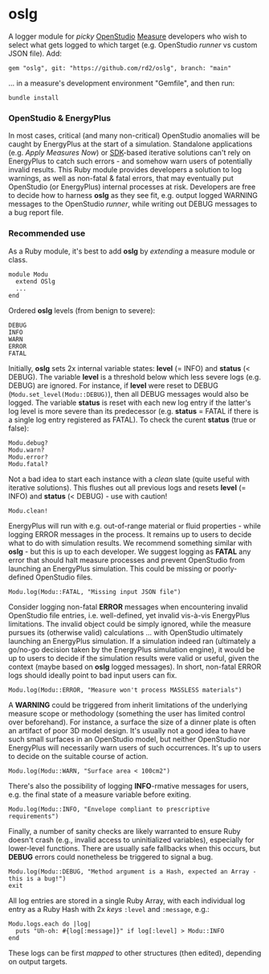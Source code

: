 # oslg

A logger module for _picky_ [OpenStudio](https://openstudio-sdk-documentation.s3.amazonaws.com/index.html) [Measure](https://nrel.github.io/OpenStudio-user-documentation/reference/measure_writing_guide/) developers who wish to select what gets logged to which target (e.g. OpenStudio _runner_ vs custom JSON file). Add:

```
gem "oslg", git: "https://github.com/rd2/oslg", branch: "main"
```

... in a measure's development environment "Gemfile", and then run:

```
bundle install
```

### OpenStudio & EnergyPlus

In most cases, critical (and many non-critical) OpenStudio anomalies will be caught by EnergyPlus at the start of a simulation. Standalone applications (e.g. _Apply Measures Now_) or [SDK](https://openstudio-sdk-documentation.s3.amazonaws.com/index.html)-based iterative solutions can't rely on EnergyPlus to catch such errors - and somehow warn users of potentially invalid results. This Ruby module provides developers a solution to log warnings, as well as non-fatal & fatal errors, that may eventually put OpenStudio (or EnergyPlus) internal processes at risk. Developers are free to decide how to harness __oslg__ as they see fit, e.g. output logged WARNING messages to the OpenStudio _runner_, while writing out DEBUG messages to a bug report file.

### Recommended use

As a Ruby module, it's best to add __oslg__ by _extending_ a measure module or class.

```
module Modu
  extend OSlg
  ...
end
```

Ordered __oslg__ levels (from benign to severe):

```
DEBUG
INFO
WARN
ERROR
FATAL
```

Initially, __oslg__ sets 2x internal variable states: __level__ (= INFO) and __status__ (< DEBUG). The variable __level__ is a threshold below which less severe logs (e.g. DEBUG) are ignored. For instance, if __level__ were reset to DEBUG (```Modu.set_level(Modu::DEBUG)```), then all DEBUG messages would also be logged. The variable __status__ is reset with each new log entry if the latter's log level is more severe than its predecessor (e.g. __status__ = FATAL if there is a single log entry registered as FATAL). To check the curent __status__ (true or false):  

```
Modu.debug?
Modu.warn?
Modu.error?
Modu.fatal?
```

Not a bad idea to start each instance with a _clean_ slate (quite useful with iterative solutions). This flushes out all previous logs and resets __level__ (= INFO) and __status__ (< DEBUG) - use with caution!

```
Modu.clean!
```

EnergyPlus will run with e.g. out-of-range material or fluid properties - while logging ERROR messages in the process. It remains up to users to decide what to do with simulation results. We recommend something similar with __oslg__ - but this is up to each developer. We suggest logging as __FATAL__ any error that should halt measure processes and prevent OpenStudio from launching an EnergyPlus simulation. This could be missing or poorly-defined OpenStudio files.

```
Modu.log(Modu::FATAL, "Missing input JSON file")
```

Consider logging non-fatal __ERROR__ messages when encountering invalid OpenStudio file entries, i.e. well-defined, yet invalid vis-à-vis EnergyPlus limitations. The invalid object could be simply ignored, while the measure pursues its (otherwise valid) calculations ... with OpenStudio ultimately launching an EnergyPlus simulation. If a simulation indeed ran (ultimately a go/no-go decision taken by the EnergyPlus simulation engine), it would be up to users to decide if the simulation results were valid or useful, given the context (maybe based on __oslg__ logged messages). In short, non-fatal ERROR logs should ideally point to bad input users can fix.

```
Modu.log(Modu::ERROR, "Measure won't process MASSLESS materials")
```

A __WARNING__ could be triggered from inherit limitations of the underlying measure scope or methodology (something the user has limited control over beforehand). For instance, a surface the size of a dinner plate is often an artifact of poor 3D model design. It's usually not a good idea to have such small surfaces in an OpenStudio model, but neither OpenStudio nor EnergyPlus will necessarily warn users of such occurrences. It's up to users to decide on the suitable course of action.

```
Modu.log(Modu::WARN, "Surface area < 100cm2")
```

There's also the possibility of logging __INFO__-rmative messages for users, e.g. the final state of a measure variable before exiting.

```
Modu.log(Modu::INFO, "Envelope compliant to prescriptive requirements")
```

Finally, a number of sanity checks are likely warranted to ensure Ruby doesn't crash (e.g., invalid access to uninitialized variables), especially for lower-level functions. There are usually safe fallbacks when this occurs, but __DEBUG__ errors could nonetheless be triggered to signal a bug.

```
Modu.log(Modu::DEBUG, "Method argument is a Hash, expected an Array - this is a bug!")
exit
```

All log entries are stored in a single Ruby Array, with each individual log entry as a Ruby Hash with 2x _keys_ ```:level``` and ```:message```, e.g.:

```
Modu.logs.each do |log|
  puts "Uh-oh: #{log[:message]}" if log[:level] > Modu::INFO
end
```

These logs can be first _mapped_ to other structures (then edited), depending on output targets.
